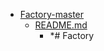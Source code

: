 - <a href = "E:\Node_projects\Node_Way\ArchivTSH_2\ArhivTimur_2\Factory-master\cat.Factory-master\dir.Factory-master.md">Factory-master</a>
    - <a href = "E:\Node_projects\Node_Way\ArchivTSH_2\ArhivTimur_2\Factory-master\README.md">README.md</a>
        - *# Factory
